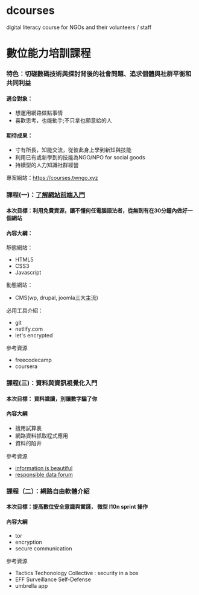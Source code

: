 # dcourses
digital literacy course for NGOs and their volunteers / staff

數位能力培訓課程
==============

### 特色：切磋數碼技術與探討背後的社會問題、追求個體與社群平衡和共同利益

#### 適合對象：
- 想運用網路做點事情
- 喜歡思考，也能動手;不只拿也願意給的人


#### 期待成果：
- 寸有所長，知能交流，從彼此身上學到新知與技能
- 利用已有或新學到的技能為NGO/NPO for social goods
- 持續型的人力知識社群經營

專案網站：https://courses.twngo.xyz

### 課程(一)：[了解網站前端入門](https://courses.twngo.xyz/c001)

#### 本次目標：利用免費資源，讓不懂何任電腦語法者，從無到有在30分鐘內做好一個網站 
#### 內容大綱：
靜態網站：
- HTML5
- CSS3
- Javascript

動態網站：
- CMS(wp, drupal, joomla三大主流) 

必用工具介紹：
- git
- netlify.com
- let's encrypted

參考資源
- freecodecamp
- coursera 


### 課程(三)：資料與資訊視覺化入門
#### 本次目標： 資料識讀，別讓數字騙了你
#### 內容大綱
- 擅用試算表
- 網路資料抓取程式應用
- 資料的陷井
 
參考資源
- [information is beautiful](http://www.informationisbeautiful.net/)
- [responsible data forum](https://responsibledata.io)


### 課程（二）：網路自由軟體介紹
#### 本次目標：提高數位安全意識與實踐， 微型 l10n sprint 操作
#### 內容大綱
- tor
- encryption
- secure communication

參考資源
- Tactics Techonology Collective : security in a box
- EFF Surveillance Self-Defense 
- umbrella app 



